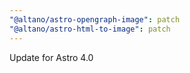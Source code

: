 ```yaml
---
"@altano/astro-opengraph-image": patch
"@altano/astro-html-to-image": patch
---
```


Update for Astro 4.0
